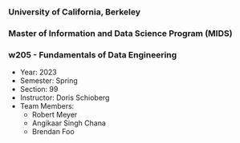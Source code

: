 ### University of California, Berkeley
### Master of Information and Data Science Program (MIDS)
### w205 - Fundamentals of Data Engineering

* Year: 2023
* Semester: Spring
* Section: 99
* Instructor: Doris Schioberg
* Team Members:
    * Robert Meyer
    * Angikaar Singh Chana
    * Brendan Foo

